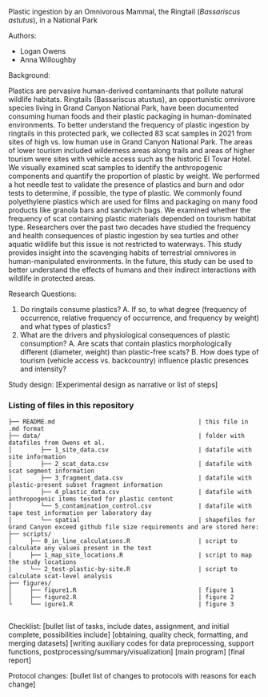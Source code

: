 Plastic ingestion by an Omnivorous Mammal, the Ringtail (*Bassariscus astutus*), in a National Park

Authors: 
- Logan Owens
- Anna Willoughby

Background:

Plastics are pervasive human-derived contaminants that pollute natural wildlife habitats. Ringtails (Bassariscus atustus), an opportunistic omnivore species living in Grand Canyon National Park, have been documented consuming human foods and their plastic packaging in human-dominated environments. To better understand the frequency of plastic ingestion by ringtails in this protected park, we collected 83 scat samples in 2021 from sites of high vs. low human use in Grand Canyon National Park. The areas of lower tourism included wilderness areas along trails and areas of higher tourism were sites with vehicle access such as the historic El Tovar Hotel. We visually examined scat samples to identify the anthropogenic components and quantify the proportion of plastic by weight. We performed a hot needle test to validate the presence of plastics and burn and odor tests to determine, if possible, the type of plastic. We commonly found polyethylene plastics which are used for films and packaging on many food products like granola bars and sandwich bags. We examined whether the frequency of scat containing plastic materials depended on tourism habitat type. Researchers over the past two decades have studied the frequency and health consequences of plastic ingestion by sea turtles and other aquatic wildlife but this issue is not restricted to waterways. This study provides insight into the scavenging habits of terrestrial omnivores in human-manipulated environments. In the future, this study can be used to better understand the effects of humans and their indirect interactions with wildlife in protected areas.

Research Questions:
1. Do ringtails consume plastics?
  A. If so, to what degree (frequency of occurrence, relative frequency of occurrence, and frequency by weight) and what types of plastics? 
2. What are the drivers and physiological consequences of plastic consumption?
   A. Are scats that contain plastics morphologically different (diameter, weight) than plastic-free scats?
   B. How does type of tourism (vehicle access vs. backcountry) influence plastic presences and intensity? 


Study design:
[Experimental design as narrative or list of steps]


### Listing of files in this repository

```
├── README.md                                        | this file in .md format
├── data/                                            | folder with datafiles from Owens et al.
│        ├── 1_site_data.csv                         | datafile with site information
│        ├── 2_scat_data.csv                         | datafile with scat segment information
│        ├── 3_fragment_data.csv                     | datafile with plastic-present subset fragment information
│        ├── 4_plastic_data.csv                      | datafile with anthropogenic items tested for plastic content
│        └── 5_contamination_control.csv             | datafile with tape test information per laboratory day
│        └── spatial                                 | shapefiles for Grand Canyon exceed github file size requirements and are stored here:
├── scripts/                                               
│     ├── 0_in_line_calculations.R                   | script to calculate any values present in the text
│     ├── 1_map_site_locations.R                     | script to map the study locations
│     └── 2_test-plastic-by-site.R                   | script to calculate scat-level analysis
├── figures/
│     ├── figure1.R                                  | figure 1
│     ├── figure2.R                                  | figure 2
└     └── igure1.R                                   | figure 3
                     
```
        

Checklist:
[bullet list of tasks, include dates, assignment, and initial complete, possibilities include]
[obtaining, quality check, formatting, and merging datasets]
[writing auxiliary codes for data preprocessing, support functions, postprocessing/summary/visualization]
[main program]
[final report]

Protocol changes:
[bullet list of changes to protocols with reasons for each change]
